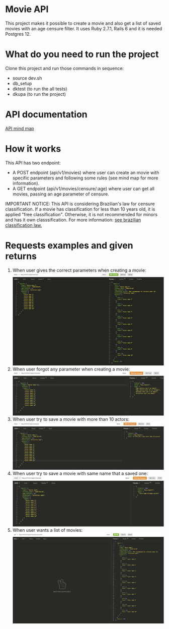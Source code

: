 # Movie API

This project makes it possible to create a movie and also get a list of saved movies with an age censure filter.
It uses Ruby 2.7.1, Rails 6 and it is needed Postgres 12.

# What do you need to run the project

Clone this project and run those commands in sequence:

* source dev.sh
* db_setup
* dktest (to run the all tests)
* dkupa (to run the project)

# API documentation

[API mind map](http://www.xmind.net/m/kav5Fb)

# How it works

This API has two endpoint: 
* A POST endpoint (api/v1/movies) where user can create an movie with specific parameters and following some rules (see mind map for more information). 
* A GET endpoint (api/v1/movies/censure/:age) where user can get all movies, passing an age parameter of censure.

IMPORTANT NOTICE: This API is considering Brazilian's law for censure classification. If a movie has classification for less than 10 years old, it is applied "free classification". Otherwise, it is not recommended for minors and has it own classsification. For more information: [see brazilian classification law.](https://www.justica.gov.br/seus-direitos/classificacao/cartilh_informacaoliberdadeescolha.pdf)


# Requests examples and given returns

1. When user gives the correct parameters when creating a movie:
![](https://github.com/Odoia/movie-api/blob/make-movie/project_images/201_created.png)
2. When user forgot any parameter when creating a movie:
![](https://github.com/Odoia/movie-api/blob/make-movie/project_images/400_default_errors.png)
3. When user try to save a movie with more than 10 actors:
![](https://github.com/Odoia/movie-api/blob/make-movie/project_images/400_more_than_10_actors.png)
4. When user try to save a movie with same name that a saved one:
![](https://github.com/Odoia/movie-api/blob/make-movie/project_images/400_same_name.png)
5. When user wants a list of movies:
![](https://github.com/Odoia/movie-api/blob/make-movie/project_images/200_get_movies.png)
